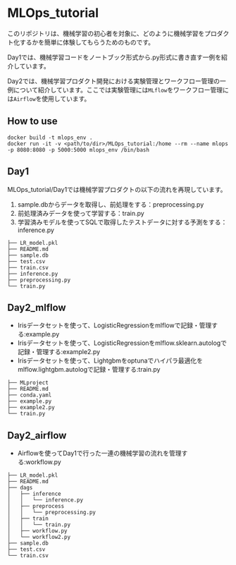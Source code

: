 # MLOps_tutorial
このリポジトリは、機械学習の初心者を対象に、どのように機械学習をプロダクト化するかを簡単に体験してもらうためのものです。

Day1では、機械学習コードをノートブック形式から.py形式に書き直す一例を紹介しています。

Day2では、機械学習プロダクト開発における実験管理とワークフロー管理の一例について紹介しています。ここでは実験管理には`MLflow`をワークフロー管理には`Airflow`を使用しています。

## How to use
```
docker build -t mlops_env .
docker run -it -v <path/to/dir>/MLOps_tutorial:/home --rm --name mlops -p 8080:8080 -p 5000:5000 mlops_env /bin/bash
```
## Day1
MLOps_tutorial/Day1では機械学習プロダクトの以下の流れを再現しています。

1. sample.dbからデータを取得し、前処理をする：preprocessing.py
2. 前処理済みデータを使って学習する：train.py
3. 学習済みモデルを使ってSQLで取得したテストデータに対する予測をする：inference.py
```
├── LR_model.pkl
├── README.md
├── sample.db
├── test.csv
├── train.csv
├── inference.py
├── preprocessing.py
└── train.py
```

## Day2_mlflow
- Irisデータセットを使って、LogisticRegressionをmlflowで記録・管理する:example.py
- Irisデータセットを使って、LogisticRegressionをmlflow.sklearn.autologで記録・管理する:example2.py
- Irisデータセットを使って、Lightgbmをoptunaでハイパラ最適化をmlflow.lightgbm.autologで記録・管理する:train.py

```
├── MLproject
├── README.md
├── conda.yaml
├── example.py
├── example2.py
└── train.py
```

## Day2_airflow
- Airflowを使ってDay1で行った一連の機械学習の流れを管理する:workflow.py

```
├── LR_model.pkl
├── README.md
├── dags
│   ├── inference
│   │   └── inference.py
│   ├── preprocess
│   │   └── preprocessing.py
│   ├── train
│   │   └── train.py
│   ├── workflow.py
│   └── workflow2.py
├── sample.db
├── test.csv
└── train.csv
```
